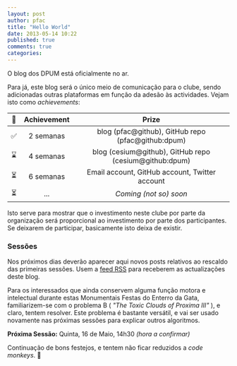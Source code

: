 ```yaml
---
layout: post
author: pfac
title: "Hello World"
date: 2013-05-14 10:22
published: true
comments: true
categories: 
---
```


O blog dos DPUM está oficialmente no ar.

<!--more-->

Para já, este blog será o único meio de comunicação para o clube, sendo adicionadas outras plataformas em função da adesão às actividades. Vejam isto como _achievements_:

 :symbols:                | Achievement | Prize 
:------------------------:|:-----------:|:------------------------------------------------------:
 :white_check_mark:       | 2 semanas   | blog (pfac@github), GitHub repo (pfac@github:dpum)
 :hourglass:              | 4 semanas   | blog (cesium@github), GitHub repo (cesium@github:dpum)
 :hourglass_flowing_sand: | 6 semanas   | Email account, GitHub account, Twitter account
 :hourglass_flowing_sand: | ...         | _Coming (not so) soon_

Isto serve para mostrar que o investimento neste clube por parte da organização será proporcional ao investimento por parte dos participantes. Se deixarem de participar, basicamente isto deixa de existir.


### Sessões

Nos próximos dias deverão aparecer aqui novos posts relativos ao rescaldo das primeiras sessões. Usem a [feed RSS](/atom.xml) para receberem as actualizações deste blog.

Para os interessados que ainda conservem alguma função motora e intelectual durante estas Monumentais Festas do Enterro da Gata, familiarizem-se com o problema B ( _"The Toxic Clouds of Proxima III"_ ), e claro, tentem resolver. Este problema é bastante versátil, e vai ser usado novamente nas próximas sessões para explicar outros algoritmos.

__Próxima Sessão:__ Quinta, 16 de Maio, 14h30 _(hora a confirmar)_

Continuação de bons festejos, e tentem não ficar reduzidos a _code monkeys_. :monkey:
